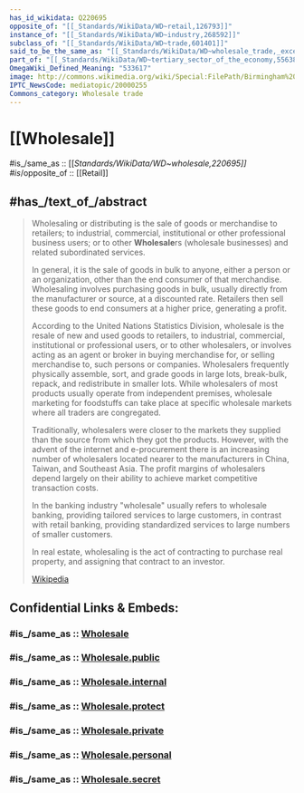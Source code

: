 ```yaml
---
has_id_wikidata: Q220695
opposite_of: "[[_Standards/WikiData/WD~retail,126793]]"
instance_of: "[[_Standards/WikiData/WD~industry,268592]]"
subclass_of: "[[_Standards/WikiData/WD~trade,601401]]"
said_to_be_the_same_as: "[[_Standards/WikiData/WD~wholesale_trade,_except_of_motor_vehicles_and_motorcycles,29584308]]"
part_of: "[[_Standards/WikiData/WD~tertiary_sector_of_the_economy,55638]]"
OmegaWiki_Defined_Meaning: "533617"
image: http://commons.wikimedia.org/wiki/Special:FilePath/Birmingham%20Wholesale%20Markets.jpg
IPTC_NewsCode: mediatopic/20000255
Commons_category: Wholesale trade
---
```


# [[Wholesale]] 

#is_/same_as :: [[_Standards/WikiData/WD~wholesale,220695]]  
#is_/opposite_of :: [[Retail]] 

## #has_/text_of_/abstract 

> Wholesaling or distributing is the sale of goods or merchandise to retailers; 
> to industrial, commercial, institutional or other professional business users; 
> or to other **Wholesale**rs (wholesale businesses) and related subordinated services. 
> 
> In general, it is the sale of goods in bulk to anyone, either a person or an organization, other than the end consumer of that merchandise. Wholesaling involves purchasing goods in bulk, usually directly from the manufacturer or source, at a discounted rate. Retailers then sell these goods to end consumers at a higher price, generating a profit.
>
> According to the United Nations Statistics Division, wholesale is the resale of new and used goods to retailers, to industrial, commercial, institutional or professional users, or to other wholesalers, or involves acting as an agent or broker in buying merchandise for, or selling merchandise to, such persons or companies. Wholesalers frequently physically assemble, sort, and grade goods in large lots, break-bulk, repack, and redistribute in smaller lots. While wholesalers of most products usually operate from independent premises, wholesale marketing for foodstuffs can take place at specific wholesale markets where all traders are congregated.
>
> Traditionally, wholesalers were closer to the markets they supplied than the source from which they got the products. However, with the advent of the internet and e-procurement there is an increasing number of wholesalers located nearer to the manufacturers in China, Taiwan, and Southeast Asia. The profit margins of wholesalers depend largely on their ability to achieve market competitive transaction costs.
>
> In the banking industry "wholesale" usually refers to wholesale banking, providing tailored services to large customers, in contrast with retail banking, providing standardized services to large numbers of smaller customers.
>
> In real estate, wholesaling is the act of contracting to purchase real property, and assigning that contract to an investor.
>
> [Wikipedia](https://en.wikipedia.org/wiki/Wholesaling) 


## Confidential Links & Embeds: 

### #is_/same_as :: [Wholesale](Wholesale.md) 

### #is_/same_as :: [Wholesale.public](/_public/Society/Economics/Business/Business-Entity/Wholesale.public.md) 

### #is_/same_as :: [Wholesale.internal](/_internal/Society/Economics/Business/Business-Entity/Wholesale.internal.md) 

### #is_/same_as :: [Wholesale.protect](/_protect/Society/Economics/Business/Business-Entity/Wholesale.protect.md) 

### #is_/same_as :: [Wholesale.private](/_private/Society/Economics/Business/Business-Entity/Wholesale.private.md) 

### #is_/same_as :: [Wholesale.personal](/_personal/Society/Economics/Business/Business-Entity/Wholesale.personal.md) 

### #is_/same_as :: [Wholesale.secret](/_secret/Society/Economics/Business/Business-Entity/Wholesale.secret.md)

